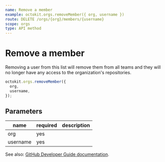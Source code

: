 ```yaml
---
name: Remove a member
example: octokit.orgs.removeMember({ org, username })
route: DELETE /orgs/{org}/members/{username}
scope: orgs
type: API method
---
```


# Remove a member

Removing a user from this list will remove them from all teams and they will no longer have any access to the organization's repositories.

```js
octokit.orgs.removeMember({
  org,
  username,
});
```

## Parameters

<table>
  <thead>
    <tr>
      <th>name</th>
      <th>required</th>
      <th>description</th>
    </tr>
  </thead>
  <tbody>
    <tr><td>org</td><td>yes</td><td>

</td></tr>
<tr><td>username</td><td>yes</td><td>

</td></tr>
  </tbody>
</table>

See also: [GitHub Developer Guide documentation](https://developer.github.com/v3/orgs/members/#remove-a-member).

